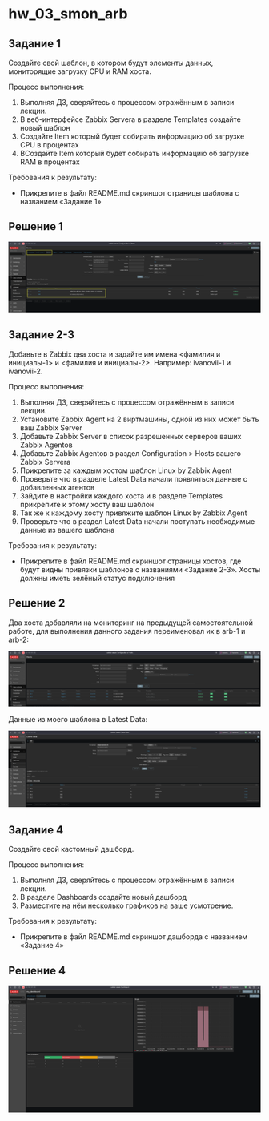 # **hw_03_smon_arb**


## Задание 1

Создайте свой шаблон, в котором будут элементы данных, мониторящие загрузку CPU и RAM хоста.

Процесс выполнения:

1. Выполняя ДЗ, сверяйтесь с процессом отражённым в записи лекции.
2. В веб-интерфейсе Zabbix Servera в разделе Templates создайте новый шаблон
3. Создайте Item который будет собирать информацию об загрузке CPU в процентах
4. ВСоздайте Item который будет собирать информацию об загрузке RAM в процентах

Требования к результату:

- Прикрепите в файл README.md скриншот страницы шаблона с названием «Задание 1»

## Решение 1

![alt text](arch/image.png)


## Задание 2-3

Добавьте в Zabbix два хоста и задайте им имена <фамилия и инициалы-1> и <фамилия и инициалы-2>. Например: ivanovii-1 и ivanovii-2.

Процесс выполнения:

1. Выполняя ДЗ, сверяйтесь с процессом отражённым в записи лекции.
2. Установите Zabbix Agent на 2 виртмашины, одной из них может быть ваш Zabbix Server
3. Добавьте Zabbix Server в список разрешенных серверов ваших Zabbix Agentов
4. Добавьте Zabbix Agentов в раздел Configuration > Hosts вашего Zabbix Servera
5. Прикрепите за каждым хостом шаблон Linux by Zabbix Agent
6. Проверьте что в разделе Latest Data начали появляться данные с добавленных агентов
7. Зайдите в настройки каждого хоста и в разделе Templates прикрепите к этому хосту ваш шаблон
8. Так же к каждому хосту привяжите шаблон Linux by Zabbix Agent
9. Проверьте что в раздел Latest Data начали поступать необходимые данные из вашего шаблона

Требования к результату:

- Прикрепите в файл README.md скриншот страницы хостов, где будут видны привязки шаблонов с названиями «Задание 2-3». Хосты должны иметь зелёный статус подключения

## Решение 2

Два хоста добавляли на мониторинг на предыдущей самостоятельной работе, для выполнения данного задания переименовал их в arb-1 и arb-2:

![alt text](arch/image-1.png)

Данные из моего шаблона в Latest Data:

![alt text](arch/image-2.png)


## Задание 4

Создайте свой кастомный дашборд.

Процесс выполнения:

1. Выполняя ДЗ, сверяйтесь с процессом отражённым в записи лекции.
2. В разделе Dashboards создайте новый дашборд
3. Разместите на нём несколько графиков на ваше усмотрение.

Требования к результату:

- Прикрепите в файл README.md скриншот дашборда с названием «Задание 4»

## Решение 4

![alt text](arch/image-3.png)